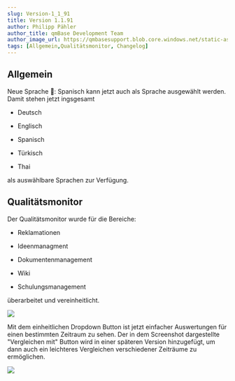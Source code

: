 ```yaml
---
slug: Version-1_1_91
title: Version 1.1.91
author: Philipp Pähler
author_title: qmBase Development Team
author_image_url: https://qmbasesupport.blob.core.windows.net/static-assets/img/persons/paehler_round.png
tags: [Allgemein,Qualitätsmonitor, Changelog]
---
```

## Allgemein

Neue Sprache 🎏: Spanisch kann jetzt auch als Sprache ausgewählt werden. Damit stehen jetzt ingsgesamt

*   Deutsch

*   Englisch

*   Spanisch

*   Türkisch

*   Thai

als auswählbare Sprachen zur Verfügung.

## Qualitätsmonitor

Der Qualitätsmonitor wurde für die Bereiche:

*   Reklamationen

*   Ideenmanagment

*   Dokumentenmanagement

*   Wiki

*   Schulungsmanagement

überarbeitet und vereinheitlicht.

![](https://caqadmin.blob.core.windows.net/releasenotes/76-images/mceclip1.png)

Mit dem einheitlichen Dropdown Button ist jetzt einfacher Auswertungen für einen bestimmten Zeitraum zu sehen. Der in dem Screenshot dargestellte "Vergleichen mit" Button wird in einer späteren Version hinzugefügt, um dann auch ein leichteres Vergleichen verschiedener Zeiträume zu ermöglichen.

![](https://caqadmin.blob.core.windows.net/releasenotes/76-images/mceclip0.png)